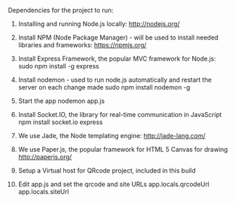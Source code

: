 Dependencies for the project to run:

1. Installing and running Node.js locally: 
http://nodejs.org/

2. Install NPM (Node Package Manager) - will be used to install needed libraries and frameworks: 
https://npmjs.org/

3. Install Express Framework, the popular MVC framework for Node.js: 
sudo npm install -g express

4. Install nodemon - used to run node.js automatically and restart the server on each change made
sudo npm install nodemon -g

5. Start the app
nodemon app.js

6. Install Socket.IO, the library for real-time communication in JavaScript
npm install socket.io express

7. We use Jade, the Node templating engine: 
http://jade-lang.com/

8. We use Paper.js, the popular framework for HTML 5 Canvas for drawing
http://paperjs.org/

9. Setup a Virtual host for QRcode project, included in this build

10. Edit app.js and set the qrcode and site URLs
app.locals.qrcodeUrl
app.locals.siteUrl
